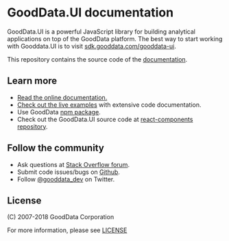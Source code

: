 # GoodData.UI documentation

GoodData.UI is a powerful JavaScript library for building analytical applications on top of the GoodData platform. The best way to start working with Gooddata.UI is to visit [sdk.gooddata.com/gooddata-ui](https://sdk.gooddata.com/gooddata-ui/).

This repository contains the source code of the [documentation](https://sdk.gooddata.com/gooddata-ui/). 

## Learn more

- [Read the online documentation.](https://sdk.gooddata.com/gooddata-ui/)
- [Check out the live examples](https://gooddata-examples.herokuapp.com/) with extensive code documentation.
- Use GoodData [npm package](https://github.com/gooddata/gooddata-react-components).
- Check out the GoodData.UI source code at [react-components repository](https://github.com/gooddata/gooddata-react-components).

## Follow the community

- Ask questions at [Stack Overflow forum](https://stackoverflow.com/questions/tagged/gooddata).
- Submit code issues/bugs on [Github](https://github.com/gooddata/gooddata-react-components/issues).
- Follow [@gooddata_dev](https://twitter.com/gooddata_dev) on Twitter.

## License

(C) 2007-2018 GoodData Corporation

For more information, please see [LICENSE](https://github.com/gooddata/gooddata-react-components/blob/master/LICENSE)
